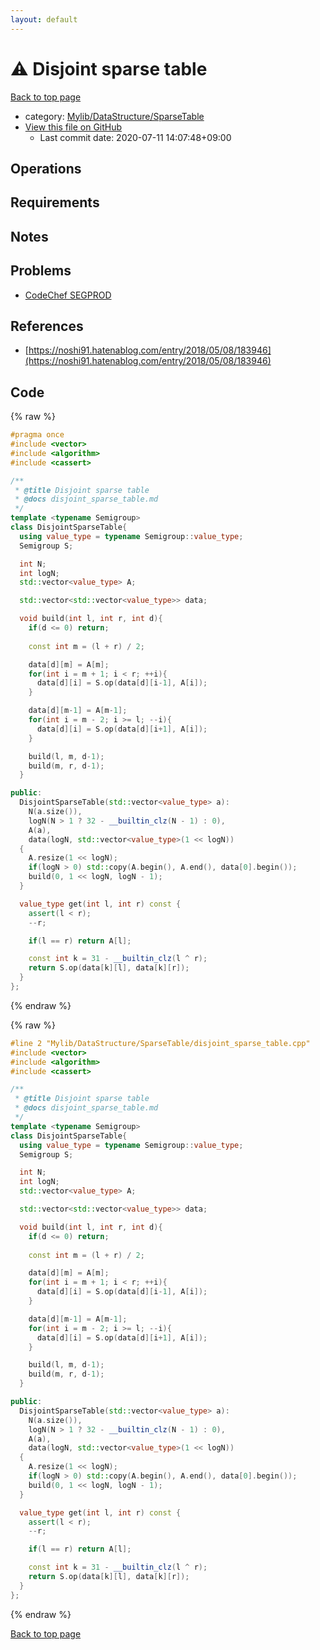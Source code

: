 ```yaml
---
layout: default
---
```


<!-- mathjax config similar to math.stackexchange -->
<script type="text/javascript" async
  src="https://cdnjs.cloudflare.com/ajax/libs/mathjax/2.7.5/MathJax.js?config=TeX-MML-AM_CHTML">
</script>
<script type="text/x-mathjax-config">
  MathJax.Hub.Config({
    TeX: { equationNumbers: { autoNumber: "AMS" }},
    tex2jax: {
      inlineMath: [ ['$','$'] ],
      processEscapes: true
    },
    "HTML-CSS": { matchFontHeight: false },
    displayAlign: "left",
    displayIndent: "2em"
  });
</script>

<script type="text/javascript" src="https://cdnjs.cloudflare.com/ajax/libs/jquery/3.4.1/jquery.min.js"></script>
<script src="https://cdn.jsdelivr.net/npm/jquery-balloon-js@1.1.2/jquery.balloon.min.js" integrity="sha256-ZEYs9VrgAeNuPvs15E39OsyOJaIkXEEt10fzxJ20+2I=" crossorigin="anonymous"></script>
<script type="text/javascript" src="../../../../assets/js/copy-button.js"></script>
<link rel="stylesheet" href="../../../../assets/css/copy-button.css" />


# :warning: Disjoint sparse table

<a href="../../../../index.html">Back to top page</a>

* category: <a href="../../../../index.html#9f519a6857abe7364ea5fbe97ba369aa">Mylib/DataStructure/SparseTable</a>
* <a href="{{ site.github.repository_url }}/blob/master/Mylib/DataStructure/SparseTable/disjoint_sparse_table.cpp">View this file on GitHub</a>
    - Last commit date: 2020-07-11 14:07:48+09:00




## Operations

## Requirements

## Notes

## Problems

- [CodeChef SEGPROD](https://www.codechef.com/problems/SEGPROD)

## References

- [https://noshi91.hatenablog.com/entry/2018/05/08/183946](https://noshi91.hatenablog.com/entry/2018/05/08/183946)


## Code

<a id="unbundled"></a>
{% raw %}
```cpp
#pragma once
#include <vector>
#include <algorithm>
#include <cassert>

/**
 * @title Disjoint sparse table
 * @docs disjoint_sparse_table.md
 */
template <typename Semigroup>
class DisjointSparseTable{
  using value_type = typename Semigroup::value_type;
  Semigroup S;

  int N;
  int logN;
  std::vector<value_type> A;

  std::vector<std::vector<value_type>> data;

  void build(int l, int r, int d){
    if(d <= 0) return;
    
    const int m = (l + r) / 2;

    data[d][m] = A[m];
    for(int i = m + 1; i < r; ++i){
      data[d][i] = S.op(data[d][i-1], A[i]);
    }

    data[d][m-1] = A[m-1];
    for(int i = m - 2; i >= l; --i){
      data[d][i] = S.op(data[d][i+1], A[i]);
    }

    build(l, m, d-1);
    build(m, r, d-1);
  }

public:
  DisjointSparseTable(std::vector<value_type> a):
    N(a.size()),
    logN(N > 1 ? 32 - __builtin_clz(N - 1) : 0),
    A(a),
    data(logN, std::vector<value_type>(1 << logN))
  {
    A.resize(1 << logN);
    if(logN > 0) std::copy(A.begin(), A.end(), data[0].begin());
    build(0, 1 << logN, logN - 1);
  }

  value_type get(int l, int r) const {
    assert(l < r);
    --r;

    if(l == r) return A[l];

    const int k = 31 - __builtin_clz(l ^ r);
    return S.op(data[k][l], data[k][r]);
  }
};

```
{% endraw %}

<a id="bundled"></a>
{% raw %}
```cpp
#line 2 "Mylib/DataStructure/SparseTable/disjoint_sparse_table.cpp"
#include <vector>
#include <algorithm>
#include <cassert>

/**
 * @title Disjoint sparse table
 * @docs disjoint_sparse_table.md
 */
template <typename Semigroup>
class DisjointSparseTable{
  using value_type = typename Semigroup::value_type;
  Semigroup S;

  int N;
  int logN;
  std::vector<value_type> A;

  std::vector<std::vector<value_type>> data;

  void build(int l, int r, int d){
    if(d <= 0) return;
    
    const int m = (l + r) / 2;

    data[d][m] = A[m];
    for(int i = m + 1; i < r; ++i){
      data[d][i] = S.op(data[d][i-1], A[i]);
    }

    data[d][m-1] = A[m-1];
    for(int i = m - 2; i >= l; --i){
      data[d][i] = S.op(data[d][i+1], A[i]);
    }

    build(l, m, d-1);
    build(m, r, d-1);
  }

public:
  DisjointSparseTable(std::vector<value_type> a):
    N(a.size()),
    logN(N > 1 ? 32 - __builtin_clz(N - 1) : 0),
    A(a),
    data(logN, std::vector<value_type>(1 << logN))
  {
    A.resize(1 << logN);
    if(logN > 0) std::copy(A.begin(), A.end(), data[0].begin());
    build(0, 1 << logN, logN - 1);
  }

  value_type get(int l, int r) const {
    assert(l < r);
    --r;

    if(l == r) return A[l];

    const int k = 31 - __builtin_clz(l ^ r);
    return S.op(data[k][l], data[k][r]);
  }
};

```
{% endraw %}

<a href="../../../../index.html">Back to top page</a>

